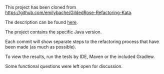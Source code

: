 This project has been cloned from https://github.com/emilybache/GildedRose-Refactoring-Kata.

The description can be found [here](GUIDELINES.md).

The project contains the specific Java version.

Each commit will show separate steps to the refactoring process that have been made (as much as possible).

To view the results, run the tests by IDE, Maven or the included Gradlew.

Some functional questions were left open for discussion.